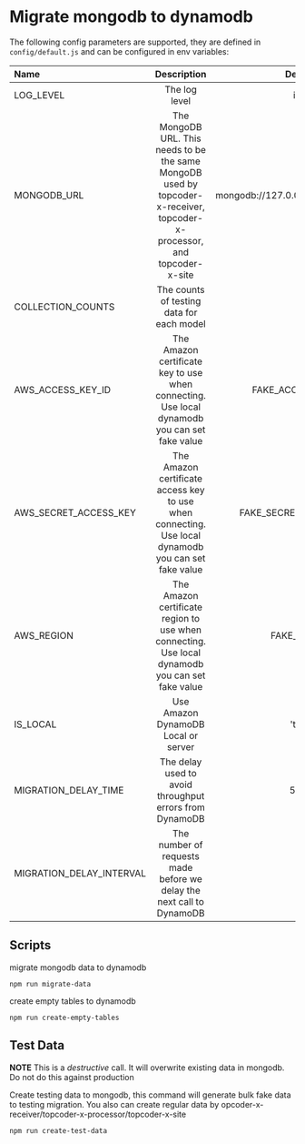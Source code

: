 # Migrate mongodb to dynamodb
The following config parameters are supported, they are defined in `config/default.js` and can be configured in env variables:


| Name                                   | Description                                | Default                          |
| :------------------------------------- | :----------------------------------------: | :------------------------------: |
| LOG_LEVEL                              | The log level                              |  info                            |
| MONGODB_URL                            | The MongoDB URL.  This needs to be the same MongoDB used by topcoder-x-receiver, topcoder-x-processor, and topcoder-x-site                           | mongodb://127.0.0.1:27017/topcoderx |
|COLLECTION_COUNTS | The counts of testing data for each model| |
|AWS_ACCESS_KEY_ID | The Amazon certificate key to use when connecting. Use local dynamodb you can set fake value |FAKE_ACCESS_KEY_ID |
|AWS_SECRET_ACCESS_KEY | The Amazon certificate access key to use when connecting. Use local dynamodb you can set fake value |FAKE_SECRET_ACCESS_KEY |
|AWS_REGION | The Amazon certificate region to use when connecting. Use local dynamodb you can set fake value |FAKE_REGION |
|IS_LOCAL | Use Amazon DynamoDB Local or server | 'true' |
| MIGRATION_DELAY_TIME | The delay used to avoid throughput errors from DynamoDB | 5000 |
| MIGRATION_DELAY_INTERVAL | The number of requests made before we delay the next call to DynamoDB | 50 |

## Scripts

migrate mongodb data to dynamodb
```
npm run migrate-data
```

create empty tables to dynamodb
```
npm run create-empty-tables
```

## Test Data

**NOTE** This is a *destructive* call.  It will overwrite existing data in mongodb.  Do not do this against production

Create testing data to mongodb, this command will generate bulk fake data to testing migration.
You also can create regular data by opcoder-x-receiver/topcoder-x-processor/topcoder-x-site
```
npm run create-test-data
```
